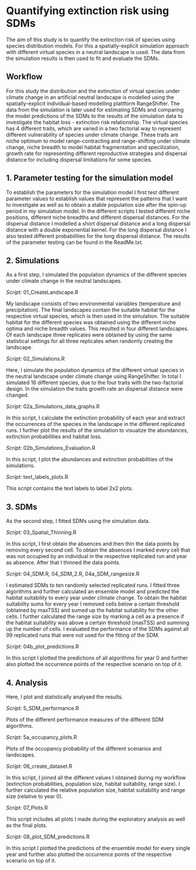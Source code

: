 # Quantifying extinction risk using SDMs

The aim of this study is to quantify the extinction risk of species using species distribution models. For this a spatially-explicit simulation approach with different virtual species in a neutral landscape is used. The data from the simulation results is then used to fit and evaluate the SDMs.

## Workflow
For this study the distribution and the extinction of virtual species under climate change in an artificial neutral landscape is modelled using the spatially-explicit individual-based modelling plattform RangeShifter. The data from the simulation is later used 
for estimating SDMs and comparing the model predictions of the SDMs to the results of the simulation data to investigate the habitat loss - extinction risk relationship.
The virtual species has 4 different traits, which are varied in a two factorial way to represent different vulnerability of species under climate change. These traits are niche optimum to model range-contracting and range-shifting under climate change, 
niche breadth to model habitat fragmentation and specilization, growth rate for representing different reproductive strategies and dispersal distance for including dispersal limitations for some species.

## 1. Parameter testing for the simulation model
To establish the parameters for the simulation model I first test different parameter values to establish values that represent the patterns that I want to investigate as well as to obtain a stable population size after the spin-up period in 
my simulation model. In the different scripts I tested different niche positions, different niche breadths and different dispersal distances. For the dispersal distance I modelled a short dispersal distance and a long dispersal distance with a double exponential kernel. For the long dispersal distance I also tested different probabilities for the long dispersal distance. The results of the parameter testing can be found in the ReadMe.txt.

## 2. Simulations
As a first step, I simulated the population dynamics of the different species under climate change in the neutral landscapes.

*Script:* 01_CreateLandscape.R

My landscape consists of two environmental variables (temperature and precipitation). The final landscapes contain the suitable habitat for the respective virtual species, which is then used in the simulation. The suitable habitat for the different species was obtained using the different niche optima and niche breadth values. This resulted in four different landscapes. Of each landscape three replicates were obtained by using the same statistical settings for all three replicates when randomly creating the landscape.

*Script:* 02_Simulations.R

Here, I simulate the population dynamics of the different virtual species in the neutral landscape under climate change using RangeShifter. In total I simulated 16 different species, due to the four traits with the two-factorial design. In the simulation the traits growth rate an dispersal distance were changed.

*Script:* 02a_Simulations_data_graphs.R

In this script, I calculate the extinction probability of each year and extract the occurrences of the species in the landscape in the different replicated runs. I further plot the results of the simulation to visualize the abundances, extinction probabilities and habitat loss.

*Script:* 02b_Simulations_Evaluation.R

In this script, I plot the abundances and extinction probabilities of the simulations.

*Script:* text_labels_plots.R

This script contains the text labels to label 2x2 plots.

## 3. SDMs
As the second step, I fitted SDMs using the simulation data.

*Script:* 03_Spatial_Thinning.R

In this script, I first obtain the absences and then thin the data points by removing every second cell. To obtain the absences I marked every cell that was not occupied by an individual in the respective replicated run and year as absence. After that I thinned the data points.

*Script:* 04_SDM.R, 04_SDM_2.R, 04a_SDM_rangesize.R

I estimated SDMs to ten randomly selected replicated runs. I fitted three algorithms and further calculated an ensemble model and predicted the habitat suitability to every year under climate change. To obtain the habitat suitability sums for every year I removed cells below a certain threshold (obtained by maxTSS) and sumed up the habitat suitability for the other cells. I further calculated the range size by marking a cell as a presence if the habitat suitability was above a certain threshold (masTSS) and summing up the number of cells. I evaluated the performance of the SDMs against all 99 replicated runs that were not used for the fitting of the SDM.

*Script:* 04b_plot_predictions.R

In this script I plotted the predictions of all algorithms for year 0 and further also plotted the occurrence points of the respective scenario on top of it.

## 4. Analysis
Here, I plot and statistically analysed the results.

*Script:* 5_SDM_performance.R

Plots of the different performance measures of the different SDM algorithms.

*Script:* 5a_occupancy_plots.R

Plots of the occupancy probability of the different scenarios and landscapes.

*Script:* 06_create_dataset.R

In this script, I joined all the different values I obtained during my workflow (extinction probabilities, population size, habitat suitability, range size). I further calculated the relative population size, habitat suitability and range size (relative to year 0).

*Script:* 07_Plots.R

This script includes all plots I made during the exploratory analysis as well as the final plots.

*Script:* 08_plot_SDM_predictions.R

In this script I plotted the predictions of the ensemble model for every single year and further also plotted the occurrence points of the respective scenario on top of it.

